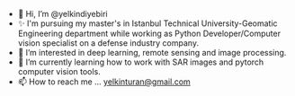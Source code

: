 - 👋 Hi, I’m @yelkindiyebiri
- ✨  I'm pursuing my master's in Istanbul Technical University-Geomatic Engineering department while working as Python Developer/Computer vision specialist on a 	defense industry company.  
- 👀 I’m interested in deep learning, remote sensing and image processing.
- 🌱 I’m currently learning how to work with SAR images and pytorch computer vision tools.
- 📫 How to reach me ... yelkinturan@gmail.com

<!---
yelkindiyebiri/yelkindiyebiri is a ✨ special ✨ repository because its `README.md` (this file) appears on your GitHub profile.
You can click the Preview link to take a look at your changes.
--->
